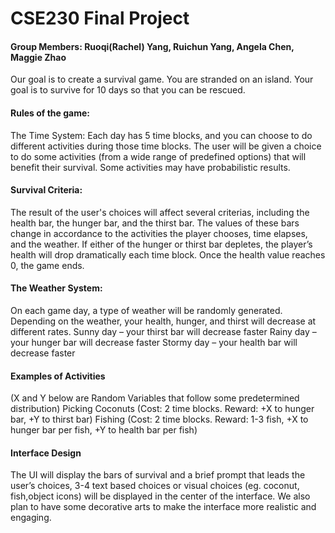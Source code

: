 # CSE230 Final Project
#### Group Members: Ruoqi(Rachel) Yang, Ruichun Yang, Angela Chen, Maggie Zhao

Our goal is to create a survival game. You are stranded on an island. Your goal is to survive for 10 days so that you can be rescued.

#### Rules of the game:
The Time System: Each day has 5 time blocks, and you can choose to do different activities during those time blocks. The user will be given a choice to do some activities (from a wide range of predefined options) that will benefit their survival. Some activities may have probabilistic results.

#### Survival Criteria: 
The result of the user's choices will affect several criterias, including the health bar, the hunger bar, and the thirst bar. The values of these bars change in accordance to the activities the player chooses, time elapses, and the weather. If either of the hunger or thirst bar depletes, the player’s health will drop dramatically each time block. Once the health value reaches 0, the game ends.


#### The Weather System: 
On each game day, a type of weather will be randomly generated. Depending on the weather, your health, hunger, and thirst will decrease at different rates.
Sunny day – your thirst bar will decrease faster
Rainy day – your hunger bar will decrease faster
Stormy day – your health bar will decrease faster

#### Examples of Activities 
(X and Y below are Random Variables that follow some predetermined distribution)
Picking Coconuts (Cost: 2 time blocks. Reward: +X to hunger bar, +Y to thirst bar)
Fishing (Cost: 2 time blocks. Reward: 1-3 fish, +X to hunger bar per fish, +Y to health bar per fish)

#### Interface Design
The UI will display the bars of survival and a brief prompt that leads the user’s choices, 3-4 text based choices or visual choices (eg. coconut, fish,object icons) will be displayed in the center of the interface. We also plan to have some decorative arts to make the interface more realistic and engaging.
